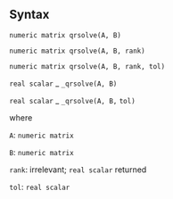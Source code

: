 ## Syntax

`numeric matrix qrsolve(A, B)`

`numeric matrix qrsolve(A, B, rank)`

`numeric matrix qrsolve(A, B, rank, tol)`

`real scalar`<span class="nowrap"> _ `_qrsolve(A, B)`

`real scalar`<span class="nowrap"> _ `_qrsolve(A, B,`
`tol)`

where

`A`: `numeric matrix`

`B`: `numeric matrix`

`rank`: irrelevant; `real scalar` returned

`tol`: `real scalar`
